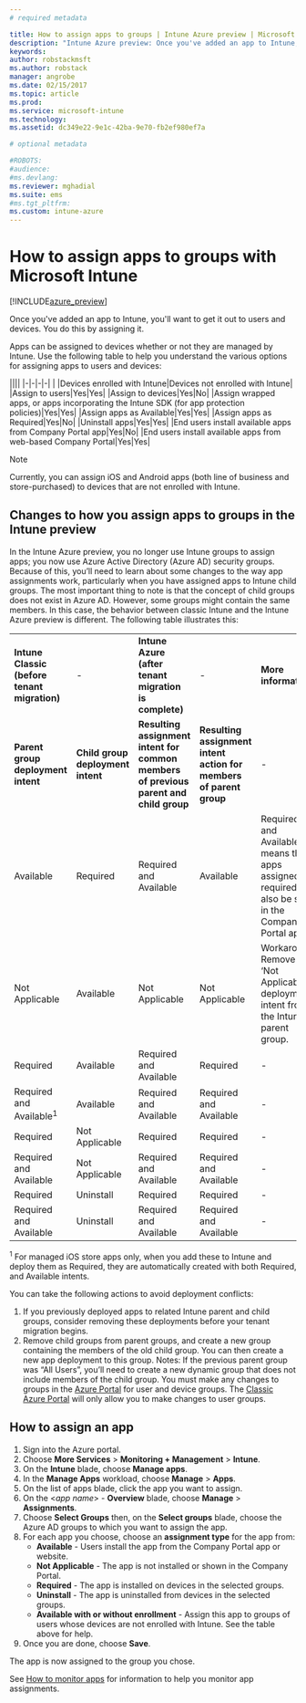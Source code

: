 ```yaml
---
# required metadata

title: How to assign apps to groups | Intune Azure preview | Microsoft Docs
description: "Intune Azure preview: Once you've added an app to Intune, you'll want to assign it to groups of users or devices."
keywords:
author: robstackmsft
ms.author: robstack
manager: angrobe
ms.date: 02/15/2017
ms.topic: article
ms.prod:
ms.service: microsoft-intune
ms.technology:
ms.assetid: dc349e22-9e1c-42ba-9e70-fb2ef980ef7a

# optional metadata

#ROBOTS:
#audience:
#ms.devlang:
ms.reviewer: mghadial
ms.suite: ems
#ms.tgt_pltfrm:
ms.custom: intune-azure
---
```


# How to assign apps to groups with Microsoft Intune

[!INCLUDE[azure_preview](../includes/azure_preview.md)]

Once you've added an app to Intune, you'll want to get it out to users and devices. You do this by assigning it.

Apps can be assigned to devices whether or not they are managed by Intune. Use the following table to help you understand the various options for assigning apps to users and devices:

||||
|-|-|-|-|
|&nbsp;|Devices enrolled with Intune|Devices not enrolled with Intune|
|Assign to users|Yes|Yes|
|Assign to devices|Yes|No|
|Assign wrapped apps, or apps incorporating the Intune SDK (for app protection policies)|Yes|Yes|
|Assign apps as Available|Yes|Yes|
|Assign apps as Required|Yes|No|
|Uninstall apps|Yes|Yes|
|End users install available apps from Company Portal app|Yes|No|
|End users install available apps from web-based Company Portal|Yes|Yes|

> [!NOTE]
> Currently, you can assign iOS and Android apps (both line of business and store-purchased) to devices that are not enrolled with Intune.

## Changes to how you assign apps to groups in the Intune preview

In the Intune Azure preview, you no longer use Intune groups to assign apps; you now use Azure Active Directory (Azure AD) security groups. Because of this, you’ll need to learn about some changes to the way app assignments work, particularly when you have assigned apps to Intune child groups.
The most important thing to note is that the concept of child groups does not exist in Azure AD. However, some groups might contain the same members. In this case, the behavior between classic Intune and the Intune Azure preview is different. The following table illustrates this:

||||||
|-|-|-|-|-|
|**Intune Classic (before tenant migration)**|-|**Intune Azure (after tenant migration is complete)**|-|**More information**|
|**Parent group deployment intent**|**Child group deployment intent**|**Resulting assignment intent for common members of previous parent and child group**|**Resulting assignment intent action for members of parent group**|-|	
|Available|Required|Required and Available|Available|Required and Available means that apps assigned as required can also be seen in the Company Portal app.
|Not Applicable|Available|Not Applicable|Not Applicable|Workaround: Remove the ‘Not Applicable’ deployment intent from the Intune parent group.
|Required|Available|Required and Available|Required|-|
|Required and Available<sup>1</sup>|Available|Required and Available|Required and Available|-|	
|Required|Not Applicable|Required|Required|-|	
|Required and Available|Not Applicable|Required and Available|Required and Available|-|	
|Required|Uninstall|Required|Required|-|	
|Required and Available|Uninstall|Required and Available|Required and Available|-|
<sup>1</sup> For managed iOS store apps only, when you add these to Intune and deploy them as Required, they are automatically created with both Required, and Available intents.

You can take the following actions to avoid deployment conflicts:

1.	If you previously deployed apps to related Intune parent and child groups, consider removing these deployments before your tenant migration begins.
2.	Remove child groups from parent groups, and create a new group containing the members of the old child group. You can then create a new app deployment to this group.
Notes: If the previous parent group was “All Users”, you’ll need to create a new dynamic group that does not include members of the child group.
You must make any changes to groups in the [Azure Portal](https://portal.azure.com/) for user and device groups. The [Classic Azure Portal](https://manage.windowsazure.com/) will only allow you to make changes to user groups.


## How to assign an app

1. Sign into the Azure portal.
2. Choose **More Services** > **Monitoring + Management** > **Intune**.
3. On the **Intune** blade, choose **Manage apps**.
1. In the **Manage Apps** workload, choose **Manage** > **Apps**.
2. On the list of apps blade, click the app you want to assign.
3. On the <*app name*> - **Overview** blade, choose **Manage** > **Assignments**.
4. Choose **Select Groups** then, on the **Select groups** blade, choose the Azure AD groups to which you want to assign the app.
5. For each app you choose, choose an **assignment type** for the app from:
	- **Available** - Users install the app from the Company Portal app or website.
	- **Not Applicable** - The app is not installed or shown in the Company Portal.
	- **Required** - The app is installed on devices in the selected groups.
	- **Uninstall** - The app is uninstalled from devices in the selected groups.
	- **Available with or without enrollment** - Assign this app to groups of users whose devices are not enrolled with Intune. See the table above for help.
6. Once you are done, choose **Save**.

The app is now assigned to the group you chose.

See [How to monitor apps](monitor-apps.md) for information to help you monitor app assignments.
